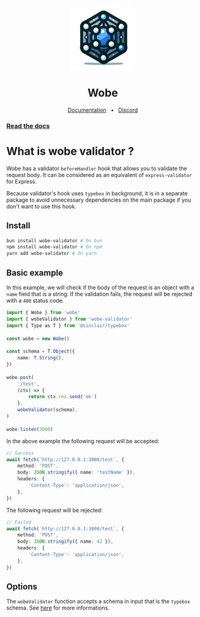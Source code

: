 <p align="center">
  <a href="https://wobe.dev"><img src="/packages/wobe-documentation/assets/logo.png" alt="Logo" height=170></a>
</p>
<h1 align="center">Wobe</h1>

<div align="center">
  <a href="">Documentation</a>
  <span>&nbsp;&nbsp;•&nbsp;&nbsp;</span>
  <a href="https://discord.gg/GVuyYXNvGg">Discord</a>
</div>

### [Read the docs](https://wobe.dev)

# What is wobe validator ?

Wobe has a validator `beforeHandler` hook that allows you to validate the request body. It can be considered as an equivalent of `express-validator` for Express.

Because validator's hook uses `typebox` in background, it is in a separate package to avoid unnecessary dependencies on the main package if you don't want to use this hook.

## Install

```sh
bun install wobe-validator # On bun
npm install wobe-validator # On npm
yarn add wobe-validator # On yarn
```

## Basic example

In this example, we will check if the body of the request is an object with a `name` field that is a string. If the validation fails, the request will be rejected with a `400` status code.

```ts
import { Wobe } from 'wobe'
import { wobeValidator } from 'wobe-validator'
import { Type as T } from '@sinclair/typebox'

const wobe = new Wobe()

const schema = T.Object({
	name: T.String(),
})

wobe.post(
	'/test',
	(ctx) => {
		return ctx.res.send('ok')
	},
	wobeValidator(schema),
)

wobe.listen(3000)
```

In the above example the following request will be accepted:

```ts
// Success
await fetch(`http://127.0.0.1:3000/test`, {
	method: 'POST',
	body: JSON.stringify({ name: 'testName' }),
	headers: {
		'Content-Type': 'application/json',
	},
})
```

The following request will be rejected:

```ts
// Failed
await fetch(`http://127.0.0.1:3000/test`, {
	method: 'POST',
	body: JSON.stringify({ name: 42 }),
	headers: {
		'Content-Type': 'application/json',
	},
})
```

## Options

The `wobeValidator` function accepts a schema in input that is the `typebox` schema. See [here](https://github.com/sinclairzx81/typebox) for more informations.
